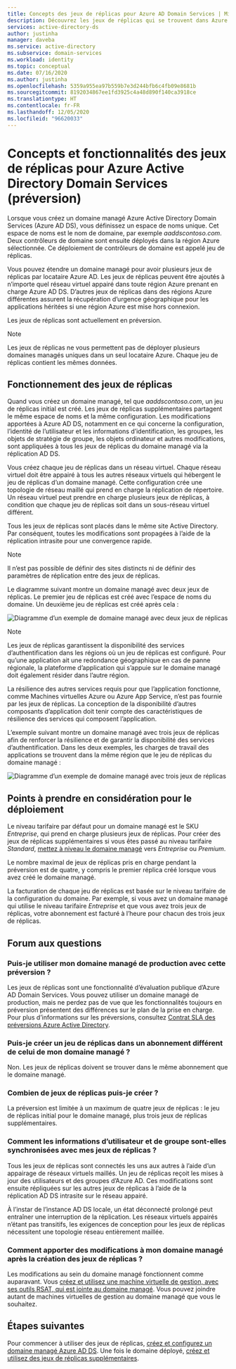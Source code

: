 ```yaml
---
title: Concepts des jeux de réplicas pour Azure AD Domain Services | Microsoft Docs
description: Découvrez les jeux de réplicas qui se trouvent dans Azure Active Directory Domain Services et la façon dont ils assurent la redondance des applications qui requièrent des services d’identité.
services: active-directory-ds
author: justinha
manager: daveba
ms.service: active-directory
ms.subservice: domain-services
ms.workload: identity
ms.topic: conceptual
ms.date: 07/16/2020
ms.author: justinha
ms.openlocfilehash: 5359a955ea97b559b7e3d244bfb6c4fb09e8681b
ms.sourcegitcommit: 8192034867ee1fd3925c4a48d890f140ca3918ce
ms.translationtype: HT
ms.contentlocale: fr-FR
ms.lasthandoff: 12/05/2020
ms.locfileid: "96620033"
---
```

# <a name="replica-sets-concepts-and-features-for-azure-active-directory-domain-services-preview"></a>Concepts et fonctionnalités des jeux de réplicas pour Azure Active Directory Domain Services (préversion)

Lorsque vous créez un domaine managé Azure Active Directory Domain Services (Azure AD DS), vous définissez un espace de noms unique. Cet espace de noms est le nom de domaine, par exemple *aaddscontoso.com*. Deux contrôleurs de domaine sont ensuite déployés dans la région Azure sélectionnée. Ce déploiement de contrôleurs de domaine est appelé jeu de réplicas.

Vous pouvez étendre un domaine managé pour avoir plusieurs jeux de réplicas par locataire Azure AD. Les jeux de réplicas peuvent être ajoutés à n’importe quel réseau virtuel appairé dans toute région Azure prenant en charge Azure AD DS. D’autres jeux de réplicas dans des régions Azure différentes assurent la récupération d’urgence géographique pour les applications héritées si une région Azure est mise hors connexion.

Les jeux de réplicas sont actuellement en préversion.

> [!NOTE]
> Les jeux de réplicas ne vous permettent pas de déployer plusieurs domaines managés uniques dans un seul locataire Azure. Chaque jeu de réplicas contient les mêmes données.

## <a name="how-replica-sets-work"></a>Fonctionnement des jeux de réplicas

Quand vous créez un domaine managé, tel que *aaddscontoso.com*, un jeu de réplicas initial est créé. Les jeux de réplicas supplémentaires partagent le même espace de noms et la même configuration. Les modifications apportées à Azure AD DS, notamment en ce qui concerne la configuration, l’identité de l’utilisateur et les informations d’identification, les groupes, les objets de stratégie de groupe, les objets ordinateur et autres modifications, sont appliquées à tous les jeux de réplicas du domaine managé via la réplication AD DS.

Vous créez chaque jeu de réplicas dans un réseau virtuel. Chaque réseau virtuel doit être appairé à tous les autres réseaux virtuels qui hébergent le jeu de réplicas d’un domaine managé. Cette configuration crée une topologie de réseau maillé qui prend en charge la réplication de répertoire. Un réseau virtuel peut prendre en charge plusieurs jeux de réplicas, à condition que chaque jeu de réplicas soit dans un sous-réseau virtuel différent.

Tous les jeux de réplicas sont placés dans le même site Active Directory. Par conséquent, toutes les modifications sont propagées à l’aide de la réplication intrasite pour une convergence rapide.

> [!NOTE]
> Il n’est pas possible de définir des sites distincts ni de définir des paramètres de réplication entre des jeux de réplicas.

Le diagramme suivant montre un domaine managé avec deux jeux de réplicas. Le premier jeu de réplicas est créé avec l’espace de noms du domaine. Un deuxième jeu de réplicas est créé après cela :

![Diagramme d’un exemple de domaine managé avec deux jeux de réplicas](./media/concepts-replica-sets/two-replica-set-example.png)

> [!NOTE]
> Les jeux de réplicas garantissent la disponibilité des services d’authentification dans les régions où un jeu de réplicas est configuré. Pour qu’une application ait une redondance géographique en cas de panne régionale, la plateforme d’application qui s’appuie sur le domaine managé doit également résider dans l’autre région.
>
> La résilience des autres services requis pour que l’application fonctionne, comme Machines virtuelles Azure ou Azure App Service, n’est pas fournie par les jeux de réplicas. La conception de la disponibilité d’autres composants d’application doit tenir compte des caractéristiques de résilience des services qui composent l’application.

L’exemple suivant montre un domaine managé avec trois jeux de réplicas afin de renforcer la résilience et de garantir la disponibilité des services d’authentification. Dans les deux exemples, les charges de travail des applications se trouvent dans la même région que le jeu de réplicas du domaine managé :

![Diagramme d’un exemple de domaine managé avec trois jeux de réplicas](./media/concepts-replica-sets/three-replica-set-example.png)

## <a name="deployment-considerations"></a>Points à prendre en considération pour le déploiement

Le niveau tarifaire par défaut pour un domaine managé est le SKU *Entreprise*, qui prend en charge plusieurs jeux de réplicas. Pour créer des jeux de réplicas supplémentaires si vous êtes passé au niveau tarifaire *Standard*, [mettez à niveau le domaine managé](change-sku.md) vers *Entreprise* ou *Premium*.

Le nombre maximal de jeux de réplicas pris en charge pendant la préversion est de quatre, y compris le premier réplica créé lorsque vous avez créé le domaine managé.

La facturation de chaque jeu de réplicas est basée sur le niveau tarifaire de la configuration du domaine. Par exemple, si vous avez un domaine managé qui utilise le niveau tarifaire *Entreprise* et que vous avez trois jeux de réplicas, votre abonnement est facturé à l’heure pour chacun des trois jeux de réplicas.

## <a name="frequently-asked-questions"></a>Forum aux questions

### <a name="can-i-use-my-production-managed-domain-with-this-preview"></a>Puis-je utiliser mon domaine managé de production avec cette préversion ?

Les jeux de réplicas sont une fonctionnalité d’évaluation publique d’Azure AD Domain Services. Vous pouvez utiliser un domaine managé de production, mais ne perdez pas de vue que les fonctionnalités toujours en préversion présentent des différences sur le plan de la prise en charge. Pour plus d’informations sur les préversions, consultez [Contrat SLA des préversions Azure Active Directory](https://azure.microsoft.com/support/legal/preview-supplemental-terms/).

### <a name="can-i-create-a-replica-set-in-subscription-different-from-my-managed-domain"></a>Puis-je créer un jeu de réplicas dans un abonnement différent de celui de mon domaine managé ?

Non. Les jeux de réplicas doivent se trouver dans le même abonnement que le domaine managé.

### <a name="how-many-replica-sets-can-i-create"></a>Combien de jeux de réplicas puis-je créer ?

La préversion est limitée à un maximum de quatre jeux de réplicas : le jeu de réplicas initial pour le domaine managé, plus trois jeux de réplicas supplémentaires.

### <a name="how-does-user-and-group-information-get-synchronized-to-my-replica-sets"></a>Comment les informations d’utilisateur et de groupe sont-elles synchronisées avec mes jeux de réplicas ?

Tous les jeux de réplicas sont connectés les uns aux autres à l’aide d’un appairage de réseaux virtuels maillés. Un jeu de réplicas reçoit les mises à jour des utilisateurs et des groupes d’Azure AD. Ces modifications sont ensuite répliquées sur les autres jeux de réplicas à l’aide de la réplication AD DS intrasite sur le réseau appairé.

À l’instar de l’instance AD DS locale, un état déconnecté prolongé peut entraîner une interruption de la réplication. Les réseaux virtuels appairés n’étant pas transitifs, les exigences de conception pour les jeux de réplicas nécessitent une topologie réseau entièrement maillée.

### <a name="how-do-i-make-changes-in-my-managed-domain-after-i-have-replica-sets"></a>Comment apporter des modifications à mon domaine managé après la création des jeux de réplicas ?

Les modifications au sein du domaine managé fonctionnent comme auparavant. Vous [créez et utilisez une machine virtuelle de gestion, avec ses outils RSAT, qui est jointe au domaine managé](tutorial-create-management-vm.md). Vous pouvez joindre autant de machines virtuelles de gestion au domaine managé que vous le souhaitez.

## <a name="next-steps"></a>Étapes suivantes

Pour commencer à utiliser des jeux de réplicas, [créez et configurez un domaine managé Azure AD DS][tutorial-create-advanced]. Une fois le domaine déployé, [créez et utilisez des jeux de réplicas supplémentaires][create-replica-set].

<!-- LINKS - INTERNAL -->
[tutorial-create-advanced]: tutorial-create-instance-advanced.md
[create-replica-set]: tutorial-create-replica-set.md
